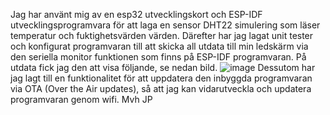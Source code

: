 Jag har använt mig av en esp32 utvecklingskort och ESP-IDF utvecklingsprogramvara för att laga en sensor DHT22 simulering som läser temperatur och fuktighetsvärden värden.
Därefter har jag lagat unit tester och konfigurat programvaran till att skicka all utdata till min ledskärm via den seriella monitor funktionen som finns på ESP-IDF programvaran.
På utdata fick jag den att visa följande, se nedan bild.
![image](https://github.com/Innervisual/esp32xxx/assets/98667242/bf3ee5d4-6bb4-4b25-9cdf-b6ad1ca3288a)
Dessutom har jag lagt till en funktionalitet för att uppdatera den inbyggda programvaran via OTA (Over the Air updates), så att jag kan vidarutveckla och updatera programvaran genom wifi.
Mvh
JP
